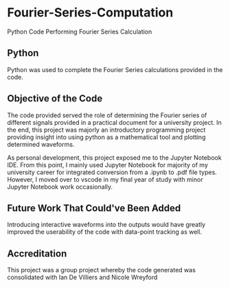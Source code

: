 # Fourier-Series-Computation
Python Code Performing Fourier Series Calculation

## Python
Python was used to complete the Fourier Series calculations provided in the code.

## Objective of the Code
The code provided served the role of determining the Fourier series of different signals provided in a practical document for a university project. In the end, this project was majorly an introductory programming project providing insight into using python as a mathematical tool and plotting determined waveforms. 

As personal development, this project exposed me to the Jupyter Notebook IDE. From this point, I mainly used Jupyter Notebook for majority of my university career for integrated conversion from a .ipynb to .pdf file types. However, I moved over to vscode in my final year of study with minor Jupyter Notebook work occasionally.

## Future Work That Could've Been Added
Introducing interactive waveforms into the outputs would have greatly improved the userability of the code with data-point tracking as well.

## Accreditation
This project was a group project whereby the code generated was consolidated with Ian De Villiers and Nicole Wreyford
